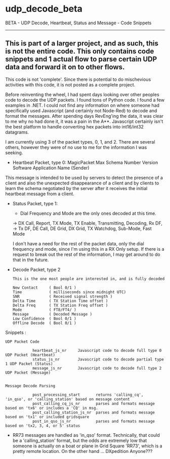 # udp_decode_beta
BETA - UDP Decode, Heartbeat, Status and Message - Code Snippets


----------------------------------------------------------------------------
This is part of a larger project, and as such, this is not the entire code.
This only contains code snippets and 1 actual flow to parse certain UDP
data and forward it on to other flows.
----------------------------------------------------------------------------

This code is not 'complete'. Since there is potential to do mischevious
activities with this code, it is not posted as a complete project.

Before reinventing the wheel, I had spent days looking over other peoples
code to decode the UDP packets. I found tons of Python code. I found a few 
examples in .NET. I could not find any information on where someone had 
specifically used Javascript (and certainly not Node-Red) to decode and
format the messages. After spending days RevEng'ing the data, it was clear
to me why no had done it, it was a pain in the A**. Javascript certainly
isn't the best platform to handle converting hex packets into int16/int32
datagrams.

I am currently using 3 of the packet types, 0, 1, and 2. There are several
others, however they were of no use to me for the information I was seeking.

* Heartbeat Packet, type 0:
    MagicPacket
    Max Schema Number
    Version
    Software Application Name (Sender)
  
 This message is intended to be used by servers to detect the presence
 of a  client and also  the unexpected disappearance of  a client
 and  by clients  to learn  the schema  negotiated by  the server
 after it receives  the initial heartbeat message  from a client.
 
 
* Status Packet, type 1:
    * Dial Frequency and Mode are the only ones decoded at this time.
    
    -> DX Call, Report, TX Mode, TX Enable, Transmitting, Decoding, Rx DF,
    -> Tx DF, DE Call, DE Grid, DX Grid, TX Watchdog, Sub-Mode, Fast Mode
    
    I don't have a need for the rest of the packet data, only the dial frequency
    and mode, since I'm using this in a RX Only setup. If there is a request to
    break out the rest of the information, I may get around to do that in the future.
    
* Decode Packet, type 2

      This is the one most people are interested in, and is fully decoded
      
      New Contact     ( Bool 0/1 )
      Time            ( milliseconds since midnight UTC)
      SNR             ( Received signal strength )
      Delta Time      ( TX Station Time offset )
      Delta Freq      ( TX Station Freq offset )
      Mode            ( FT8/FT4/ )
      Message         ( Decoded Message )
      Low Confidence  ( Bool 0/1 )
      Offline Decode  ( Bool 0/1 )
 
 
 
 
 Snippets :
    
    UDP Packet Code
 
                heartbeat_js_nr     Javascript code to decode full type 0 UDP Packet (Heartbeat)
                status_js_nr        Javascript code to decode partial type 1 UDP Packet (Status)
                message_js_nr       Javascript code to decode full type 2 UDP Packet (Message)
                
    
    Message Decode Parsing
    
                post_processing_start       returns 'calling_cq', 'in_qso', or 'calling_station' based on message content
                post_calling_cq_js_nr       parses and formats message based on 'tx6' or includes a 'CQ' in msg.
                post_calling_station_js_nr  parses and formats message based on 'tx1' or included gridsquare
                post_in_qso_js_nr           parses and formats message based on 'tx2, 3, 4, or 5' status
                

* RR73 messages are handled as 'in_qso' format. Technically, that could be a 'calling_station' format, but the odds are extremely low that someone is actually on a boat or plane in Grid Square 'RR73', which is a pretty remote location. On the other hand ... DXpedition Anyone???
